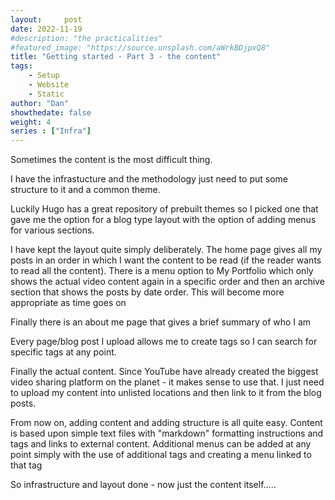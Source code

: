 ```yaml
---
layout:     post
date: 2022-11-19
#description: "the practicalities"
#featured_image: "https://source.unsplash.com/aWrkBDjpxQ8"
title: "Getting started - Part 3 - the content"
tags:
    - Setup
    - Website
    - Static
author: "Dan"
showthedate: false
weight: 4
series : ["Infra"]
---
```


Sometimes the content is the most difficult thing.

I have the infrastucture and the methodology just need to put some structure to it and a common theme.

Luckily Hugo has a great repository of prebuilt themes so I picked one that gave me the option for a blog type layout with the option of adding menus for various sections.

I have kept the layout quite simply deliberately. The home page gives all my posts in an order in which I want the content to be read (if the reader wants to read all the content). There is a menu option to My Portfolio which only shows the actual video content again in a specific order and then an archive section that shows the posts by date order. This will become more appropriate as time goes on

Finally there is an about me page that gives a brief summary of who I am

Every page/blog post I upload allows me to create tags so I can search for specific tags at any point.

Finally the actual content. Since YouTube have already created the biggest video sharing platform on the planet - it makes sense to use that. I just need to upload my content into unlisted locations and then link to it from the blog posts.

From now on, adding content and adding structure is all quite easy. Content is based upon simple text files with "markdown" formatting instructions and tags and links to external content. Additional menus can be added at any point simply with the use of additional tags and creating a menu linked to that tag

So infrastructure and layout done - now just the content itself.....